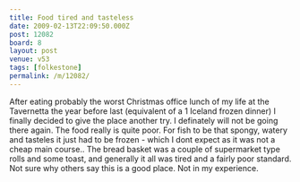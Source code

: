 ```yaml
---
title: Food tired and tasteless
date: 2009-02-13T22:09:50.000Z
post: 12082
board: 8
layout: post
venue: v53
tags: [folkestone]
permalink: /m/12082/
---
```

After eating probably the worst Christmas office lunch of my life at the Tavernetta the year before last (equivalent of a 1 Iceland frozen dinner) I finally decided to give the place another try.  I definately will not be going there again.  The food really is quite poor.  For fish to be that spongy, watery and tasteles it just had to be frozen - which I dont expect as it was not a cheap main course..  The bread basket was a couple of supermarket type rolls and some toast, and generally it all was tired and a fairly poor standard.  Not sure why others say this is a good place.  Not in my experience.
